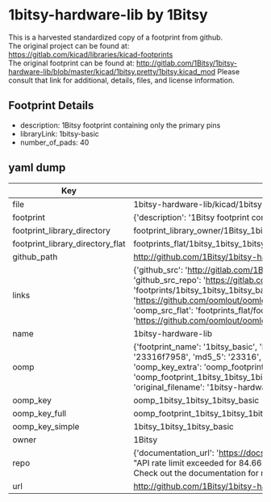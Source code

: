 # 1bitsy-hardware-lib by 1Bitsy  
This is a harvested standardized copy of a footprint from github.  
The original project can be found at:  
https://gitlab.com/kicad/libraries/kicad-footprints  
The original footprint can be found at:
http://gitlab.com/1Bitsy/1bitsy-hardware-lib/blob/master/kicad/1bitsy.pretty/1bitsy.kicad_mod
Please consult that link for additional, details, files, and license information.  
## Footprint Details
* description: 1Bitsy footprint containing only the primary pins  
* libraryLink: 1bitsy-basic  
* number_of_pads: 40  
## yaml dump  
| Key | Value |  
| --- | --- |  
| file | 1bitsy-hardware-lib/kicad/1bitsy.pretty/1bitsy-basic.kicad_mod |  
| footprint | {'description': '1Bitsy footprint containing only the primary pins', 'libraryLink': '1bitsy-basic', 'number_of_pads': 40} |  
| footprint_library_directory | footprint_library_owner/1Bitsy_1bitsy-hardware-lib |  
| footprint_library_directory_flat | footprints_flat/1bitsy_1bitsy_1bitsy_basic/working |  
| github_path | http://github.com/1Bitsy/1bitsy-hardware-lib/blob/master/kicad/1bitsy.pretty/1bitsy-basic.kicad_mod |  
| links | {'github_src': 'http://gitlab.com/1Bitsy/1bitsy-hardware-lib/blob/master/kicad/1bitsy.pretty/1bitsy.kicad_mod', 'github_src_repo': 'https://gitlab.com/kicad/libraries/kicad-footprints', 'oomp_bot': 'footprints/1bitsy_1bitsy_1bitsy_basic/working', 'oomp_bot_github': 'https://github.com/oomlout/oomlout_oomp_footprint_bot/tree/main/footprints/1bitsy_1bitsy_1bitsy_basic/working', 'oomp_src_flat': 'footprints_flat/footprints_flat/1bitsy_1bitsy_1bitsy_basic/working', 'oomp_src_flat_github': 'https://github.com/oomlout/oomlout_oomp_footprint_src/tree/main/footprints_flat/1bitsy_1bitsy_1bitsy_basic/working'} |  
| name | 1bitsy-hardware-lib |  
| oomp | {'footprint_name': '1bitsy_basic', 'library_name': '1bitsy', 'md5': '23316f7958ee3a24ac924525bb17108d', 'md5_10': '23316f7958', 'md5_5': '23316', 'md5_6': '23316f', 'oomp_key': 'oomp_1bitsy_1bitsy_1bitsy_basic', 'oomp_key_extra': 'oomp_footprint_1bitsy_1bitsy_1bitsy_basic', 'oomp_key_full': 'oomp_footprint_1bitsy_1bitsy_1bitsy_basic_23316f', 'oomp_key_simple': '1bitsy_1bitsy_1bitsy_basic', 'original_filename': '1bitsy-hardware-lib/kicad/1bitsy.pretty/1bitsy-basic.kicad_mod', 'owner_name': '1bitsy'} |  
| oomp_key | oomp_1bitsy_1bitsy_1bitsy_basic |  
| oomp_key_full | oomp_footprint_1bitsy_1bitsy_1bitsy_basic |  
| oomp_key_simple | 1bitsy_1bitsy_1bitsy_basic |  
| owner | 1Bitsy |  
| repo | {'documentation_url': 'https://docs.github.com/rest/overview/resources-in-the-rest-api#rate-limiting', 'message': "API rate limit exceeded for 84.66.173.59. (But here's the good news: Authenticated requests get a higher rate limit. Check out the documentation for more details.)"} |  
| url | http://github.com/1Bitsy/1bitsy-hardware-lib |  

